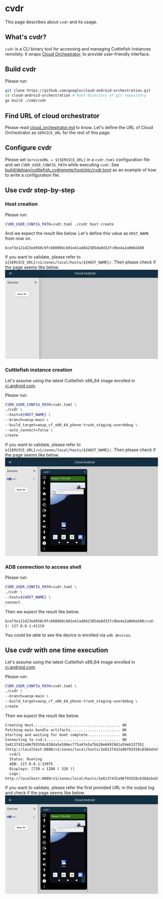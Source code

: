 # cvdr

This page describes about `cvdr` and its usage.

## What's cvdr?

`cvdr` is a CLI binary tool for accessing and managing Cuttlefish instances
remotely.
It wraps [Cloud Orchestrator](cloud_orchestrator.md), to provide user-friendly
interface.

## Build cvdr

Please run:
```bash
git clone https://github.com/google/cloud-android-orchestration.git
cd cloud-android-orchestration # Root directory of git repository
go build ./cmd/cvdr
```

## Find URL of cloud orchestrator

Please read [cloud_orchestrator.md](cloud_orchestrator.md) to know.
Let's define the URL of Cloud Orchestrator as `SERVICE_URL` for the rest of this
page.

## Configure cvdr

Please set `ServiceURL = ${SERVICE_URL}` in a `cvdr.toml` configuration file and
set `CVDR_USER_CONFIG_PATH` while executing `cvdr`.
See [build/debian/cuttlefish_cvdremote/host/etc/cvdr.toml](/build/debian/cuttlefish_cvdremote/host/etc/cvdr.toml)
as an example of how to write a configuration file.

## Use cvdr step-by-step

### Host creation

Please run:
```bash
CVDR_USER_CONFIG_PATH=cvdr.toml ./cvdr host create
```

And we expect the result like below. Let's define this value as `HOST_NAME` from
now on.
```
bcef3e121d23e4958c9fc608966cb01e41ad842385da8d32fc9be4a2a060a580
```

If you want to validate, please refer to
`${SERVICE_URL}/v1/zones/local/hosts/${HOST_NAME}/`.
Then please check if the page seems like below.
![cvdr_host_creation](resources/cvdr_host_creation_example.png)

### Cuttlefish instance creation

Let's assume using the latest Cuttlefish x86_64 image enrolled in
[ci.android.com](https://ci.android.com/).

Please run:
```bash
CVDR_USER_CONFIG_PATH=cvdr.toml \
./cvdr \
--host=${HOST_NAME} \
--branch=aosp-main \
--build_target=aosp_cf_x86_64_phone-trunk_staging-userdebug \
--auto_connect=false \
create
```

If you want to validate, please refer to
`${SERVICE_URL}/v1/zones/local/hosts/${HOST_NAME}/`.
Then please check if the page seems like below.
![cvdr_cf_creation](resources/cvdr_cf_creation_example.png)

### ADB connection to access shell

Please run:
```bash
CVDR_USER_CONFIG_PATH=cvdr.toml \
./cvdr \
--host=${HOST_NAME} \
connect
```

Then we expect the result like below.
```
bcef3e121d23e4958c9fc608966cb01e41ad842385da8d32fc9be4a2a060a580/cvd-1: 127.0.0.1:41119
```

You could be able to see the device is enrolled via `adb devices`.

## Use cvdr with one time execution

Let's assume using the latest Cuttlefish x86_64 image enrolled in
[ci.android.com](https://ci.android.com/).

Please run:
```bash
CVDR_USER_CONFIG_PATH=cvdr.toml \
./cvdr \
--branch=aosp-main \
--build_target=aosp_cf_x86_64_phone-trunk_staging-userdebug \
create
```

Then we expect the result like below.
```
Creating Host........................................ OK
Fetching main bundle artifacts....................... OK
Starting and waiting for boot complete............... OK
Connecting to cvd-1.................................. OK
2e8137432a96f93558c838da5e590ec775a97e5a7bb20e66929d1a59eb337351 (http://localhost:8080/v1/zones/local/hosts/2e8137432a96f93558c838da5e590ec775a97e5a7bb20e66929d1a59eb337351/)
  cvd/1
  Status: Running
  ADB: 127.0.0.1:33975
  Displays: [720 x 1280 ( 320 )]
  Logs: http://localhost:8080/v1/zones/local/hosts/2e8137432a96f93558c838da5e590ec775a97e5a7bb20e66929d1a59eb337351/cvds/1/logs/
```
If you want to validate, please refer the first provided URL in the output log
and check if the page seems like below.
![cvdr_cf_creation](resources/cvdr_cf_creation_example.png)
